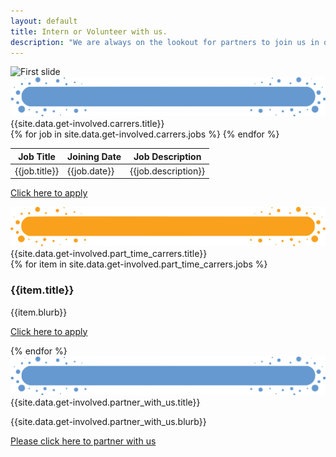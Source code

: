 ```yaml
---
layout: default
title: Intern or Volunteer with us.
description: "We are always on the lookout for partners to join us in our Mission of creating an ecosystem of support for our students through peer based learning."
---
```


<main role="main">
    <section>
        <div id="myCarousel" class="carousel slide" data-ride="carousel">
            <div class="carousel-inner">
                <div class="carousel-item active">
                    <img src="{{site.data.get-involved.banner.img}}" alt="First slide">
                </div>
            </div>
        </div>
    </section>
    <section>
        <div class="container-fluid pb-5 goal-section-parent">
            <div class="container ">
                <div class="row">
                    <div class="col">
                        <div class="section-title">
                            <img class="img-fluid" src='assets/img/Title-BG3.png' />
                            <div class="section-title-text">{{site.data.get-involved.carrers.title}}</div>
                        </div>
                    </div>
                </div>
                <div class="row">
                    <div class="col-md-12 col-sm-12 listofjob">
                        <table class="table">
                            <thead>
                                <th>Job Title</th>
                                <th>Joining Date</th>
                                <th>Job Description</th>
                            </thead>
                            <tbody>
                                {% for job in site.data.get-involved.carrers.jobs %}
                                <tr>
                                    <td>{{job.title}}</td>
                                    <td>{{job.date}}</td>
                                    <td>{{job.description}}</td>
                                </tr>
                                {% endfor %}
                            </tbody>
                        </table>
                    </div>
                </div>
                <div class="row">
                    <div class="col-md-12 text-center">
                        <p class="applylinks">
                            <a href="{{site.data.get-involved.carrers.apply_link}}" target="_blank">Click here to apply</a>
                        </p>
                    </div>
                </div>
            </div>
        </div>
    </section>
    <section>
        <div class="container-fluid pb-5 mentor-section-parent">
            <div class="container ">
                <div class="row">
                    <div class="col">
                        <div class="section-title">
                            <img class="img-fluid" src='assets/img/Title-BG.png' />
                            <div class="section-title-text">{{site.data.get-involved.part_time_carrers.title}}</div>
                        </div>
                    </div>
                </div>
                <div class="row">
                    <div class="col-md-1 col-sm-12"></div>
                    {% for item in site.data.get-involved.part_time_carrers.jobs %}
                    <div class="col-md-5 col-sm-12">
                        <h3>{{item.title}}</h3>
                        <p class="bunchOfText">{{item.blurb}}</p>
                        <p class="applylink">
                            <a href="https://forms.gle/yVuFW8MYH8NLDZj17" target="_blank">Click here to apply</a>
                        </p>
                    </div>
                    {% endfor %}
                    <div class="col-md-1 col-sm-12"></div>
                </div>
            </div>
        </div>
    </section>
    <section>
        <div class="container-fluid pb-5 goal-section-parent">
            <div class="container ">
                <div class="row">
                    <div class="col">
                        <div class="section-title">
                            <img class="img-fluid" src='assets/img/Title-BG3.png' />
                            <div class="section-title-text">{{site.data.get-involved.partner_with_us.title}}</div>
                        </div>
                    </div>
                </div>
                <div class="row">
                    <div class="col-md-2 col-sm-12"></div>
                    <div class="col-md-8 col-sm-12">
                        <p class="bunchOfText">{{site.data.get-involved.partner_with_us.blurb}}</p>
                        <p class="applylink"><a href="https://forms.gle/oH8mXyZqTfsEgTDG7" target="_blank">Please click here to partner with us </a></p>
                    </div>
                    <div class="col-md-2 col-sm-12"></div>
                </div>
            </div>
        </div>
    </section>
</main>